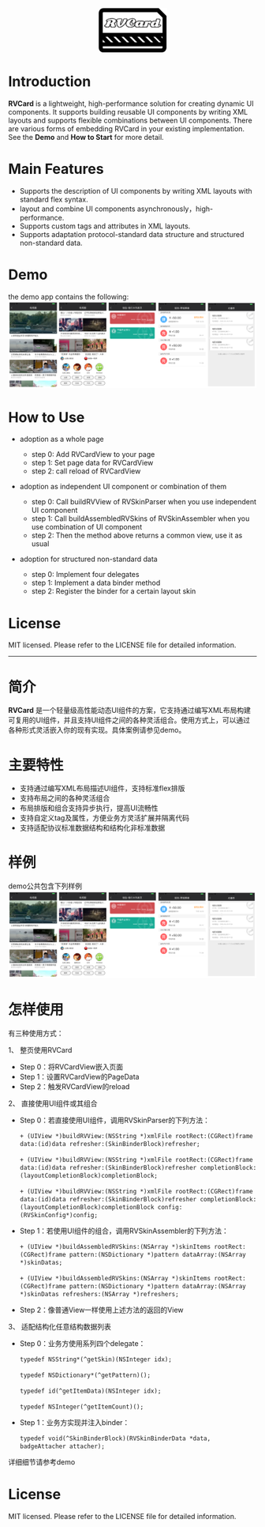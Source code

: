 <p align="center" >
  <img src="https://github.com/klarm/KMCard/blob/master/logo.png" width="139" height="90" alt="RVCard" title="RVCard">
</p>

# Introduction
**RVCard** is a lightweight, high-performance solution for creating dynamic UI components. It supports building reusable UI components by writing XML layouts and supports flexible combinations between UI components. There are various forms of embedding RVCard in your existing implementation. See the **Demo** and **How to Start** for more detail.

# Main Features
- Supports the description of UI components by writing XML layouts with standard flex syntax.
- layout and combine UI components asynchronously，high-performance.
- Supports custom tags and attributes in XML layouts.
- Supports adaptation protocol-standard data structure and structured non-standard data.

# Demo 
the demo app contains the following:
<img src="https://github.com/klarm/KMCard/blob/master/demos.png"/>

# How to Use

- adoption as a whole page
	- step 0: Add RVCardView to your page
	- step 1: Set page data for RVCardView
	- step 2: call reload of RVCardView

- adoption as independent UI component or combination of them
	- step 0: Call buildRVView of RVSkinParser when you use independent UI component
	- step 1: Call buildAssembledRVSkins of RVSkinAssembler when you use combination of UI component
	- step 2: Then the method above returns a common view, use it as usual

- adoption for structured non-standard data
	- step 0: Implement four delegates
	- step 1: Implement a data binder method
	- step 2: Register the binder for a certain layout skin
   
# License
MIT licensed. Please refer to the LICENSE file for detailed information.

---
# 简介
**RVCard** 是一个轻量级高性能动态UI组件的方案，它支持通过编写XML布局构建可复用的UI组件，并且支持UI组件之间的各种灵活组合。使用方式上，可以通过各种形式灵活嵌入你的现有实现。具体案例请参见demo。

# 主要特性
- 支持通过编写XML布局描述UI组件，支持标准flex排版
- 支持布局之间的各种灵活组合
- 布局排版和组合支持异步执行，提高UI流畅性
- 支持自定义tag及属性，方便业务方灵活扩展并隔离代码
- 支持适配协议标准数据结构和结构化非标准数据

# 样例
demo公共包含下列样例
 <img src="https://github.com/klarm/KMCard/blob/master/demos.png"/>

# 怎样使用
有三种使用方式：  

1、 整页使用RVCard
  + Step 0：将RVCardView嵌入页面
  + Step 1：设置RVCardView的PageData
  + Step 2：触发RVCardView的reload
  
2、 直接使用UI组件或其组合 
  + Step 0：若直接使用UI组件，调用RVSkinParser的下列方法：
	```obj-c
	+ (UIView *)buildRVView:(NSString *)xmlFile rootRect:(CGRect)frame data:(id)data refresher:(SkinBinderBlock)refresher;

	+ (UIView *)buildRVView:(NSString *)xmlFile rootRect:(CGRect)frame data:(id)data refresher:(SkinBinderBlock)refresher completionBlock:(layoutCompletionBlock)completionBlock;

	+ (UIView *)buildRVView:(NSString *)xmlFile rootRect:(CGRect)frame data:(id)data refresher:(SkinBinderBlock)refresher completionBlock:(layoutCompletionBlock)completionBlock config:(RVSkinConfig*)config;  
 	```

  + Step 1：若使用UI组件的组合，调用RVSkinAssembler的下列方法：
	```obj-c
	+ (UIView *)buildAssembledRVSkins:(NSArray *)skinItems rootRect:(CGRect)frame pattern:(NSDictionary *)pattern dataArray:(NSArray *)skinDatas;
	
	+ (UIView *)buildAssembledRVSkins:(NSArray *)skinItems rootRect:(CGRect)frame pattern:(NSDictionary *)pattern dataArray:(NSArray *)skinDatas refreshers:(NSArray *)refreshers;
 	```
	
  + Step 2：像普通View一样使用上述方法的返回的View
  
3、 适配结构化任意结构数据列表
  + Step 0：业务方使用系列四个delegate：
    ```obj-c
	typedef NSString*(^getSkin)(NSInteger idx);
	
	typedef NSDictionary*(^getPattern)();
	
	typedef id(^getItemData)(NSInteger idx);
	
	typedef NSInteger(^getItemCount)();
     ```
  + Step 1：业务方实现并注入binder：
  	```obj-c
  	typedef void(^SkinBinderBlock)(RVSkinBinderData *data, badgeAttacher attacher);
  	```  
详细细节请参考demo

# License
MIT licensed. Please refer to the LICENSE file for detailed information.

